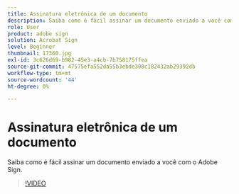 ```yaml
---
title: Assinatura eletrônica de um documento
description: Saiba como é fácil assinar um documento enviado a você com o Adobe Sign
role: User
product: adobe sign
solution: Acrobat Sign
level: Beginner
thumbnail: 17360.jpg
exl-id: 3c626d69-b982-45e3-a4cb-7b758175ffea
source-git-commit: 47575efa552da55b3ebde308c182432ab29392db
workflow-type: tm+mt
source-wordcount: '44'
ht-degree: 0%

---
```


# Assinatura eletrônica de um documento

Saiba como é fácil assinar um documento enviado a você com o Adobe Sign.

>[!VIDEO](https://video.tv.adobe.com/v/17360?hidetitle=true)

